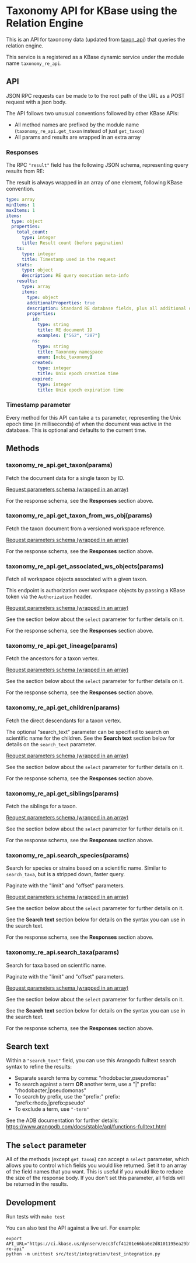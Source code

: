 # Taxonomy API for KBase using the Relation Engine

This is an API for taxonomy data (updated from [taxon_api](https://github.com/kbase/taxon_api)) that queries the relation engine.

This service is a registered as a KBase dynamic service under the module name `taxonomy_re_api`.

## API

JSON RPC requests can be made to to the root path of the URL as a POST request with a json body.

The API follows two unusual conventions followed by other KBase APIs:
* All method names are prefixed by the module name (`taxonomy_re_api.get_taxon` instead of just `get_taxon`)
* All params and results are wrapped in an extra array

### Responses

The RPC `"result"` field has the following JSON schema, representing query results from RE:

The result is always wrapped in an array of one element, following KBase convention.

```yaml
type: array
minItems: 1
maxItems: 1
items:
  type: object
  properties:
    total_count:
      type: integer
      title: Result count (before pagination)
    ts:
      type: integer
      title: Timestamp used in the request
    stats:
      type: object
      description: RE query execution meta-info
    results:
      type: array
      items:
        type: object
        additionalProperties: true
        description: Standard RE database fields, plus all additional document-specific fields.
        properties:
          id:
            type: string
            title: RE document ID
            examples: ["562", "287"]
          ns:
            type: string
            title: Taxonomy namespace
            enum: [ncbi_taxonomy]
          created:
            type: integer
            title: Unix epoch creation time
          expired:
            type: integer
            title: Unix epoch expiration time
```

### Timestamp parameter

Every method for this API can take a `ts` parameter, representing the Unix
epoch time (in milliseconds) of when the document was active in the
database. This is optional and defaults to the current time.

## Methods

### taxonomy_re_api.get_taxon(params)

Fetch the document data for a single taxon by ID.

[Request parameters schema (wrapped in an array)](src/server/schemas/get_taxon.yaml)

For the response schema, see the **Responses** section above.

### taxonomy_re_api.get_taxon_from_ws_obj(params)

Fetch the taxon document from a versioned workspace reference.

[Request parameters schema (wrapped in an array)](src/server/schemas/get_taxon_from_ws_obj.yaml)

For the response schema, see the **Responses** section above.

### taxonomy_re_api.get_associated_ws_objects(params)

Fetch all workspace objects associated with a given taxon.

This endpoint is authorization over workspace objects by passing a KBase token via the `Authorization` header.

[Request parameters schema (wrapped in an array)](src/server/schemas/get_associated_ws_objects.yaml)

See the section below about the `select` parameter for further details on it.

For the response schema, see the **Responses** section above.

### taxonomy_re_api.get_lineage(params)

Fetch the ancestors for a taxon vertex.

[Request parameters schema (wrapped in an array)](src/server/schemas/get_lineage.yaml)

See the section below about the `select` parameter for further details on it.

For the response schema, see the **Responses** section above.

### taxonomy_re_api.get_children(params)

Fetch the direct descendants for a taxon vertex.

The optional "search_text" parameter can be specified to search on scientific name for the children. See the **Search text** section below for details on the `search_text` parameter.

[Request parameters schema (wrapped in an array)](/src/server/schemas/get_children.yaml)

See the section below about the `select` parameter for further details on it.

For the response schema, see the **Responses** section above.

### taxonomy_re_api.get_siblings(params)

Fetch the siblings for a taxon.

[Request parameters schema (wrapped in an array)](/src/server/schemas/get_siblings.yaml)

See the section below about the `select` parameter for further details on it.

For the response schema, see the **Responses** section above.

### taxonomy_re_api.search_species(params)

Search for species or strains based on a scientific name. Similar to `search_taxa`, but is a stripped down, faster query.

Paginate with the "limit" and "offset" parameters.

[Request parameters schema (wrapped in an array)](src/server/schemas/search_species.yaml)

See the section below about the `select` parameter for further details on it.

See the **Search text** section below for details on the syntax you can use in the search text.

For the response schema, see the **Responses** section above.

### taxonomy_re_api.search_taxa(params)

Search for taxa based on scientific name.

Paginate with the "limit" and "offset" parameters.

[Request parameters schema (wrapped in an array)](src/server/schemas/search_taxa.yaml)

See the section below about the `select` parameter for further details on it.

See the **Search text** section below for details on the syntax you can use in the search text.

For the response schema, see the **Responses** section above.

## Search text

Within a `"search_text"` field, you can use this Arangodb fulltext search syntax to refine the results:

* Separate search terms by comma: "rhodobacter,pseudomonas"
* To search against a term **OR** another term, use a "|" prefix: "rhodobacter,|pseudomonas"
* To search by prefix, use the "prefix:" prefix: "prefix:rhodo,|prefix:pseudo"
* To exclude a term, use `"-term"`

See the ADB documentation for further details: https://www.arangodb.com/docs/stable/aql/functions-fulltext.html

## The `select` parameter

All of the methods (except `get_taxon`) can accept a `select` parameter, which
allows you to control which fields you would like returned. Set it to an array
of the field names that you want. This is useful if you would like to reduce
the size of the response body. If you don't set this parameter, all fields
will be returned in the results.

## Development

Run tests with `make test`

You can also test the API against a live url. For example:

```
export API_URL="https://ci.kbase.us/dynserv/ecc3fcf41201e66ba6e2d8101195ea29bffba050.taxonomy-re-api"
python -m unittest src/test/integration/test_integration.py
```
